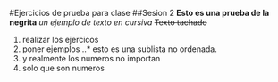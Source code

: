 #Ejercicios de prueba para clase
##Sesion 2
**Esto es una prueba de la negrita**
_un ejemplo de texto en cursiva_
~~Texto tachado~~

1. realizar los ejercicos
2. poner ejemplos
..* esto es una sublista no ordenada.
1. y realmente los numeros no importan
3. solo que son numeros

